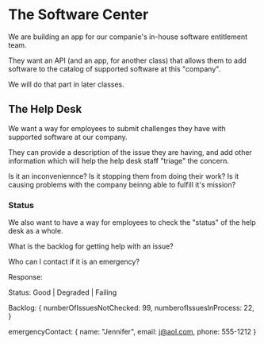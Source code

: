 # The Software Center

We are building an app for our companie's in-house software entitlement team. 

They want an API (and an app, for another class) that allows them to add software to the catalog of supported software at this "company".

We will do that part in later classes.


## The Help Desk

We want a way for employees to submit challenges they have with supported software at our company.

They can provide a description of the issue they are having, and add other information which will help the help desk staff "triage" the concern.

Is it an inconveniennce?
Is it stopping them from doing their work?
Is it causing problems with the company beinng able to fulfill it's mission?

### Status

We also want to have a way for employees to check the "status" of the help desk as a whole.

What is the backlog for getting help with an issue?

Who can I contact if it is an emergency?


Response:

Status: Good | Degraded | Failing 

Backlog: {
    numberOfIssuesNotChecked: 99,
    numberofIssuesInProcess: 22,
}

emergencyContact: {
    name: "Jennifer",
    email: j@aol.com,
    phone: 555-1212
}